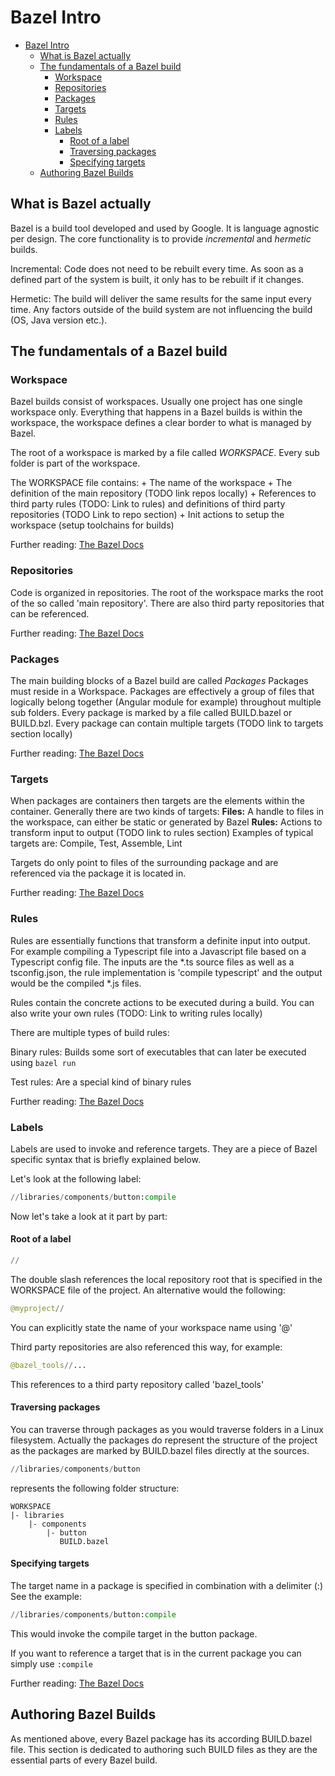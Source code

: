 # Bazel Intro

- [Bazel Intro](#bazel-intro)
  - [What is Bazel actually](#what-is-bazel-actually)
  - [The fundamentals of a Bazel build](#the-fundamentals-of-a-bazel-build)
    - [Workspace](#workspace)
    - [Repositories](#repositories)
    - [Packages](#packages)
    - [Targets](#targets)
    - [Rules](#rules)
    - [Labels](#labels)
      - [Root of a label](#root-of-a-label)
      - [Traversing packages](#traversing-packages)
      - [Specifying targets](#specifying-targets)
  - [Authoring Bazel Builds](#authoring-bazel-builds)

## What is Bazel actually

Bazel is a build tool developed and used by Google. It is language agnostic per design. The core functionality is to provide *incremental* and *hermetic* builds.

Incremental: Code does not need to be rebuilt every time. As soon as a defined part of the system is built, it only has to be rebuilt if it changes.

Hermetic: The build will deliver the same results for the same input every time. Any factors outside of the build system are not influencing the build (OS, Java version etc.).

## The fundamentals of a Bazel build

### Workspace

Bazel builds consist of workspaces. Usually one project has one single workspace only. Everything that happens in a Bazel builds is within the workspace, the workspace defines a clear border to what is managed by Bazel.

The root of a workspace is marked by a file called *WORKSPACE*. Every sub folder is part of the workspace.

The WORKSPACE file contains:
    + The name of the workspace
    + The definition of the main repository (TODO link repos locally)
    + References to third party rules (TODO: Link to rules) and definitions of third party repositories (TODO Link to repo section)
    + Init actions to setup the workspace (setup toolchains for builds)

Further reading: [The Bazel Docs](https://docs.bazel.build/versions/3.4.0/build-ref.html#workspace)

### Repositories

Code is organized in repositories. The root of the workspace marks the root of the so called 'main repository'. There are also third party repositories that can be referenced.

Further reading: [The Bazel Docs](https://docs.bazel.build/versions/3.4.0/build-ref.html#workspace)

### Packages

The main building blocks of a Bazel build are called *Packages*
Packages must reside in a Workspace. Packages are effectively a group of files that logically belong together (Angular module for example) throughout multiple sub folders. Every package is marked by a file called BUILD.bazel or BUILD.bzl. Every package can contain multiple targets (TODO link to targets section locally)

Further reading: [The Bazel Docs](https://docs.bazel.build/versions/3.4.0/build-ref.html#packages)

### Targets

When packages are containers then targets are the elements within the container. Generally there are two kinds of targets:
**Files:** A handle to files in the workspace, can either be static or generated by Bazel
**Rules:** Actions to transform input to output (TODO link to rules section)
Examples of typical targets are: Compile, Test, Assemble, Lint

Targets do only point to files of the surrounding package and are referenced via the package it is located in.

Further reading: [The Bazel Docs](https://docs.bazel.build/versions/3.4.0/build-ref.html#targets)

### Rules

Rules are essentially functions that transform a definite input into output. For example compiling a Typescript file into a Javascript file based on a Typescript config file. The inputs are the \*.ts source files as well as a tsconfig.json, the rule implementation is 'compile typescript' and the output would be the compiled \*.js files.

Rules contain the concrete actions to be executed during a build. You can also write your own rules (TODO: Link to writing rules locally)

There are multiple types of build rules:

Binary rules: Builds some sort of executables that can later be executed using `bazel run`

Test rules: Are a special kind of binary rules

Further reading: [The Bazel Docs](https://docs.bazel.build/versions/3.4.0/build-ref.html#rules)

### Labels

Labels are used to invoke and reference targets. They are a piece of Bazel specific syntax that is briefly explained below.

Let's look at the following label:

```python
//libraries/components/button:compile
```

Now let's take a look at it part by part:

#### Root of a label

```python
//
```

The double slash references the local repository root that is specified in the WORKSPACE file of the project. An alternative would the following:

```python
@myproject//
```

You can explicitly state the name of your workspace name using '@'

Third party repositories are also referenced this way, for example:

```python
@bazel_tools//...
```

This references to a third party repository called 'bazel_tools'

#### Traversing packages

You can traverse through packages as you would traverse folders in a Linux filesystem. Actually the packages do represent the structure of the project as the packages are marked by BUILD.bazel files directly at the sources.

```python
//libraries/components/button
```

represents the following folder structure:

```shell
WORKSPACE
|- libraries
    |- components
        |- button
           BUILD.bazel
```

#### Specifying targets

The target name in a package is specified in combination with a delimiter (:)
See the example:

```python
//libraries/components/button:compile
```

This would invoke the compile target in the button package.

If you want to reference a target that is in the current package you can simply use `:compile`

Further reading: [The Bazel Docs](https://docs.bazel.build/versions/3.4.0/build-ref.html#labels)

## Authoring Bazel Builds

As mentioned above, every Bazel package has its according BUILD.bazel file. This section is dedicated to authoring such BUILD files as they are the essential parts of every Bazel build.

